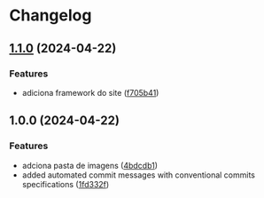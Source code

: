 # Changelog

## [1.1.0](https://github.com/erickassis/A3_3semestre/compare/v1.0.0...v1.1.0) (2024-04-22)


### Features

* adiciona framework do site ([f705b41](https://github.com/erickassis/A3_3semestre/commit/f705b4195b189773d9f5aebb612b6512d70faa54))

## 1.0.0 (2024-04-22)


### Features

* adciona pasta de imagens ([4bdcdb1](https://github.com/erickassis/A3_3semestre/commit/4bdcdb1785752e8817437ad06663cc6be4a240c0))
* added automated commit messages with conventional commits specifications ([1fd332f](https://github.com/erickassis/A3_3semestre/commit/1fd332fd0ecb6bef09d812bc8f3d450fcb1b0150))
